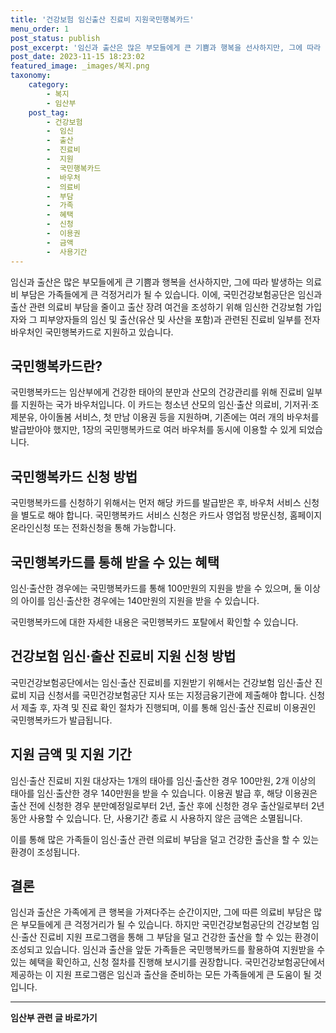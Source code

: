 ```yaml
---
title: '건강보험 임신출산 진료비 지원국민행복카드'
menu_order: 1
post_status: publish
post_excerpt: '임신과 출산은 많은 부모들에게 큰 기쁨과 행복을 선사하지만, 그에 따라 발생하는 의료비 부담은 가족들에게 큰 걱정거리가 될 수 있습니다. 이에, 국민건강보험공단은 임신과 출산 관련 의료비 부담을 줄이고 출산 장려 여건을 조성하기 위해 임신한 건강보험 가입자와 그 피부양자들의 임신 및 출산 유산 및 사산을 포함 과 관련된 진료비 일부를 전자바우처인 국민행복카드로 지원하고 있습니다.'
post_date: 2023-11-15 18:23:02
featured_image: _images/복지.png
taxonomy:
    category:
        - 복지
        - 임산부
    post_tag:
        - 건강보험
        -  임신
        -  출산
        -  진료비
        -  지원
        -  국민행복카드
        -  바우처
        -  의료비
        -  부담
        -  가족
        -  혜택
        -  신청
        -  이용권
        -  금액
        -  사용기간
---
```



임신과 출산은 많은 부모들에게 큰 기쁨과 행복을 선사하지만, 그에 따라 발생하는 의료비 부담은 가족들에게 큰 걱정거리가 될 수 있습니다. 이에, 국민건강보험공단은 임신과 출산 관련 의료비 부담을 줄이고 출산 장려 여건을 조성하기 위해 임신한 건강보험 가입자와 그 피부양자들의 임신 및 출산(유산 및 사산을 포함)과 관련된 진료비 일부를 전자바우처인 국민행복카드로 지원하고 있습니다. 

## 국민행복카드란?
국민행복카드는 임산부에게 건강한 태아의 분만과 산모의 건강관리를 위해 진료비 일부를 지원하는 국가 바우처입니다. 이 카드는 청소년 산모의 임신·출산 의료비, 기저귀·조제분유, 아이돌봄 서비스, 첫 만남 이용권 등을 지원하며, 기존에는 여러 개의 바우처를 발급받아야 했지만, 1장의 국민행복카드로 여러 바우처를 동시에 이용할 수 있게 되었습니다.

## 국민행복카드 신청 방법
국민행복카드를 신청하기 위해서는 먼저 해당 카드를 발급받은 후, 바우처 서비스 신청을 별도로 해야 합니다. 국민행복카드 서비스 신청은 카드사 영업점 방문신청, 홈페이지 온라인신청 또는 전화신청을 통해 가능합니다.

## 국민행복카드를 통해 받을 수 있는 혜택
임신·출산한 경우에는 국민행복카드를 통해 100만원의 지원을 받을 수 있으며, 둘 이상의 아이를 임신·출산한 경우에는 140만원의 지원을 받을 수 있습니다.

국민행복카드에 대한 자세한 내용은 국민행복카드 포탈에서 확인할 수 있습니다.

## 건강보험 임신·출산 진료비 지원 신청 방법
국민건강보험공단에서는 임신·출산 진료비를 지원받기 위해서는 건강보험 임신·출산 진료비 지급 신청서를 국민건강보험공단 지사 또는 지정금융기관에 제출해야 합니다. 신청서 제출 후, 자격 및 진료 확인 절차가 진행되며, 이를 통해 임신·출산 진료비 이용권인 국민행복카드가 발급됩니다.

## 지원 금액 및 지원 기간
임신·출산 진료비 지원 대상자는 1개의 태아를 임신·출산한 경우 100만원, 2개 이상의 태아를 임신·출산한 경우 140만원을 받을 수 있습니다. 이용권 발급 후, 해당 이용권은 출산 전에 신청한 경우 분만예정일로부터 2년, 출산 후에 신청한 경우 출산일로부터 2년 동안 사용할 수 있습니다. 단, 사용기간 종료 시 사용하지 않은 금액은 소멸됩니다.

이를 통해 많은 가족들이 임신·출산 관련 의료비 부담을 덜고 건강한 출산을 할 수 있는 환경이 조성됩니다.

## 결론
임신과 출산은 가족에게 큰 행복을 가져다주는 순간이지만, 그에 따른 의료비 부담은 많은 부모들에게 큰 걱정거리가 될 수 있습니다. 하지만 국민건강보험공단의 건강보험 임신·출산 진료비 지원 프로그램을 통해 그 부담을 덜고 건강한 출산을 할 수 있는 환경이 조성되고 있습니다. 임신과 출산을 앞둔 가족들은 국민행복카드를 활용하여 지원받을 수 있는 혜택을 확인하고, 신청 절차를 진행해 보시기를 권장합니다. 국민건강보험공단에서 제공하는 이 지원 프로그램은 임신과 출산을 준비하는 모든 가족들에게 큰 도움이 될 것입니다.
<!-- wp:separator -->
<hr class="wp-block-separator has-alpha-channel-opacity"/>
<!-- /wp:separator -->

<!-- wp:group {"backgroundColor":"base","layout":{"type":"constrained"}} -->
<div class="wp-block-group has-base-background-color has-background"><!-- wp:paragraph {"align":"center","fontSize":"medium"} -->
<p class="has-text-align-center has-large-font-size"><strong>임산부 관련 글 바로가기</strong></p>
<!-- /wp:paragraph -->


<!-- wp:latest-posts
{"categories":[{"id":22654,"count":19,"description":"","link":"https://uknowlaw.com/category/%ec%9e%84%ec%82%b0%eb%b6%80/","name":"임산부","slug":"임산부","taxonomy":"category","parent":0,"meta":[],"_links":{"self":[{"href":"https://uknowlaw.com/wp-json/wp/v2/categories/22654"}],"collection":[{"href":"https://uknowlaw.com/wp-json/wp/v2/categories"}],"about":[{"href":"https://uknowlaw.com/wp-json/wp/v2/taxonomies/category"}],"wp:post_type":[{"href":"https://uknowlaw.com/wp-json/wp/v2/posts?categories=22654"}],"curies":[{"name":"wp","href":"https://api.w.org/{rel}","templated":true}]}}],"postsToShow":100,"excerptLength":28,"postLayout":"grid","columns":2,"featuredImageAlign":"left","featuredImageSizeSlug":"large","fontSize":"small"} /--></div>
<!-- /wp:group -->
